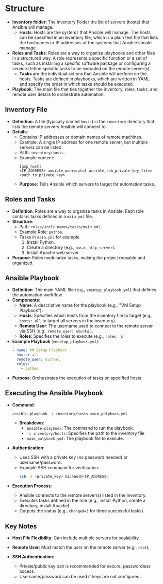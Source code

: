 # **Structure** 

- **Inventory folder**: The inventory Folder the list of servers (hosts) that Ansible will manage.
  - **Hosts**: Hosts are the systems that Ansible will manage. The hosts can be specified in an inventory file, which is a plain text file that lists the hostnames or IP addresses of the systems that Ansible should manage.
- **Roles and Tasks**: Roles are a way to organize playbooks and other files in a structured way. A role represents a specific function or a set of tasks, such as installing a specific software package or configuring a service.Define specific tasks to be executed on the remote server(s).
  - **Tasks** are the individual actions that Ansible will perform on the hosts. Tasks are defined in playbooks, which are written in YAML and specify the order in which tasks should be executed.
- **Playbook**: The main file that ties together the inventory, roles, tasks, and remote user details to orchestrate automation.

## **Inventory File**

- **Definition**: A file (typically named `hosts`) in the `inventory` directory that lists the remote servers Ansible will connect to.
- **Details**:
  - Contains IP addresses or domain names of remote machines.
  - Example: A single IP address for one remote server, but multiple servers can be listed.
  - Path: `inventory/hosts`.
  - Example content:
    ```
    [gcp_host]
    <IP_ADDRESS> ansible_user=rahul ansible_ssh_private_key_file=<path_to_private_key>
    ```
  - **Purpose**: Tells Ansible which servers to target for automation tasks.

## **Roles and Tasks**

- **Definition**: Roles are a way to organize tasks in Ansible. Each role contains tasks defined in a `main.yml` file.
- **Structure**:
  - Path: `roles/<role_name>/tasks/main.yml`.
  - Example Role: `python`.
  - Tasks in `main.yml` for example
    1. Install Python.
    2. Create a directory (e.g., `basic_http_server`).
    3. Install Apache web server.
- **Purpose**: Roles modularize tasks, making the project reusable and organized.

## **Ansible Playbook**

- **Definition**: The main YAML file (e.g., `vmsetup_playbook.yml`) that defines the automation workflow.
- **Components**:
  - **Name**: A descriptive name for the playbook (e.g., "VM Setup Playbook").
  - **Hosts**: Specifies which hosts from the inventory file to target (e.g., `hosts: all` to target all servers in the inventory).
  - **Remote User**: The username used to connect to the remote server via SSH (e.g., `remote_user: ubuntu` ).
  - **Roles**: Specifies the roles to execute (e.g., `roles: `).
- **Example Playbook** (`vmsetup_playbook.yml`):
  ```yaml
  - name: VM Setup Playbook
    hosts: all
    remote_user: michael
    roles:
      - python
  ```
- **Purpose**: Orchestrates the execution of tasks on specified hosts.

## **Executing the Ansible Playbook**

- **Command**:

  ```bash
  ansible-playbook -i inventory/hosts main_palybook.yml
  ```

  - **Breakdown**:
    - `ansible-playbook`: The command to run the playbook.
    - `-i inventory/hosts`: Specifies the path to the inventory file.
    - `main_palybook.yml`: The playbook file to execute.
- **Authentication**:

  - Uses SSH with a private key (no password needed) or username/password.
  - Example SSH command for verification:
    ```bash
    ssh -i <private_key> michael@<IP_ADDRESS>
    ```
- **Execution Process**:

  - Ansible connects to the remote server(s) listed in the inventory.
  - Executes tasks defined in the role (e.g., install Python, create a directory, install Apache).
  - Outputs the status (e.g., `changed=3` for three successful tasks).

## **Key Notes**

- **Host File Flexibility**: Can include multiple servers for scalability.
- **Remote User**: Must match the user on the remote server (e.g., `root`).
- **SSH Authentication**:

  - Private/public key pair is recommended for secure, passwordless access.
  - Username/password can be used if keys are not configured.
